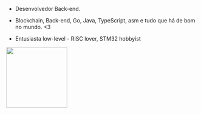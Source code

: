 - Desenvolvedor Back-end.

- Blockchain, Back-end, Go, Java, TypeScript, asm e tudo que há de bom no mundo. <3
- Entusiasta low-level - RISC lover, STM32 hobbyist


<img height="160rem" src="https://github-readme-stats.vercel.app/api/top-langs/?username=grizante&layout=compact&theme=react&hide_border=true&bg_color=0D1117&title_color=ff0043&icon_color=ff0043"/>
